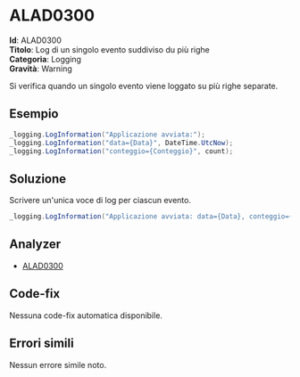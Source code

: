 <!--
SPDX-FileCopyrightText: 2022 ALAD SRL <info@alad.cloud>

SPDX-License-Identifier: MIT
-->

# ALAD0300

**Id**: ALAD0300\
**Titolo**: Log di un singolo evento suddiviso du più righe\
**Categoria**: Logging\
**Gravità**: Warning

Si verifica quando un singolo evento viene loggato su più righe separate.


## Esempio

```csharp
_logging.LogInformation("Applicazione avviata:");
_logging.LogInformation("data={Data}", DateTime.UtcNow);
_logging.LogInformation("conteggio={Conteggio}", count);
```


## Soluzione

Scrivere un'unica voce di log per ciascun evento.

```csharp
_logging.LogInformation("Applicazione avviata: data={Data}, conteggio={Conteggio}", DateTime.UtcNow, count);
```


## Analyzer

* [ALAD0300](../../src/Alad.CodeAnalyzer/Logging/FragmentedLogAnalyzer.cs)


## Code-fix

Nessuna code-fix automatica disponibile.


## Errori simili

Nessun errore simile noto.
